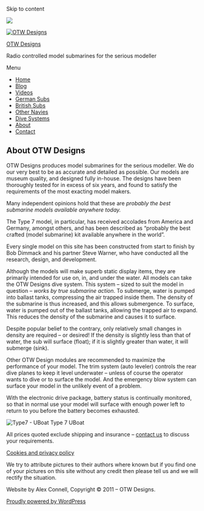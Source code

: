 Skip to content

![](/downloaded/images/cropped-home-back.jpg)

[![OTW Designs](/downloaded/images/cropped-fish-1.png)](/)

[OTW Designs](/)

Radio controlled model submarines for the serious modeller

Menu

  * [Home](/)
  * [Blog](/blog/)
  * [Videos](/videos/)
  * [German Subs](/#GermanSubs)
  * [British Subs](/#BritishSubs)
  * [Other Navies](/#OtherNavies)
  * [Dive Systems](/#DiveSystems)
  * [About](/about-2/)
  * [Contact](/contact-us/)

## About OTW Designs

OTW Designs produces model submarines for the serious modeller. We do our very
best to be as accurate and detailed as possible. Our models are museum
quality, and designed fully in-house. The designs have been thoroughly tested
for in excess of six years, and found to satisfy the requirements of the most
exacting model makers.

Many independent opinions hold that these are _probably the best submarine
models available anywhere today._

The Type 7 model, in particular, has received accolades from America and
Germany, amongst others, and has been described as “probably the best crafted
(model submarine) kit available anywhere in the world”.

Every single model on this site has been constructed from start to finish by
Bob Dimmack and his partner Steve Warner, who have conducted all the research,
design, and development.

Although the models will make superb static display items, they are primarily
intended for use on, in, and under the water. All models can take the OTW
Designs dive system. This system – sized to suit the model in question –
_works by true submarine action_. To submerge, water is pumped into ballast
tanks, compressing the air trapped inside them. The density of the submarine
is thus increased, and this allows submergence. To surface, water is pumped
out of the ballast tanks, allowing the trapped air to expand. This reduces the
density of the submarine and causes it to surface.

Despite popular belief to the contrary, only relatively small changes in
density are required – or desired! If the density is slightly less than that
of water, the sub will surface (float); if it is slightly greater than water,
it will submerge (sink).

Other OTW Design modules are recommended to maximize the performance of your
model. The trim system (auto leveler) controls the rear dive planes to keep it
level underwater – unless of course the operator wants to dive or to surface
the model. And the emergency blow system can surface your model in the
unlikely event of a problem.

With the electronic drive package, battery status is continually monitored, so
that in normal use your model will surface with enough power left to return to
you before the battery becomes exhausted.

![Type7 - UBoat](/downloaded/images/new-type-7.jpg) Type 7 UBoat 

All prices quoted exclude shipping and insurance – [contact us](/contact-us/) to discuss your requirements.

[Cookies and privacy policy](/cookies-privacy-policy/)

We try to attribute pictures to their authors where known but if you find one
of your pictures on this site without any credit then please tell us and we
will rectify the situation.

Website by Alex Connell, Copyright © 2011 – OTW Designs.

[ Proudly powered by WordPress ](https://en-gb.wordpress.org/)

